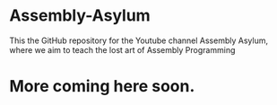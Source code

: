 # Assembly-Asylum
This the GitHub repository for the Youtube channel Assembly Asylum, where we aim to teach the lost art of Assembly Programming

# More coming here soon.
